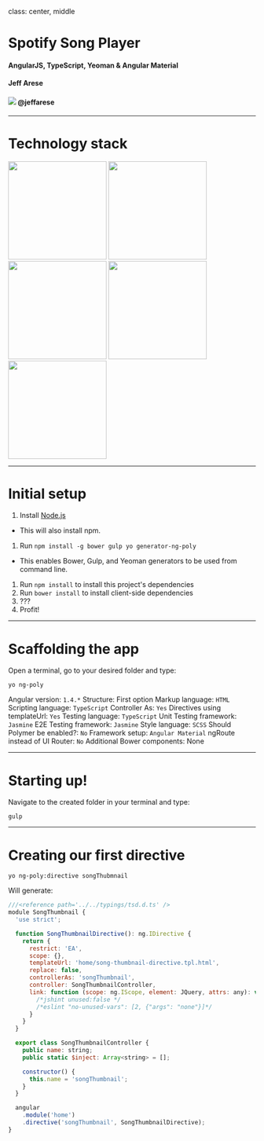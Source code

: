 <!-- $theme: gaia -->
<!-- template: invert -->
class: center, middle

Spotify Song Player
===
#### AngularJS, TypeScript, Yeoman & Angular Material

#### Jeff Arese
#### ![](https://g.twimg.com/dev/documentation/image/Twitter_logo_blue_48.png) @jeffarese

---

# Technology stack

<img src="https://avatars0.githubusercontent.com/u/139426?v=3&s=400" width="200">
<img src="https://upload.wikimedia.org/wikipedia/commons/a/a6/TypeScript_Logo.png" width="200">
<img src="http://mauriciocorrea.es/dist/img/logo-sass.png" width="200">
<img src="https://worldvectorlogo.com/logos/gulp.svg" height="200">
<img src="https://upload.wikimedia.org/wikipedia/en/thumb/e/e3/Yeoman.svg/543px-Yeoman.svg.png" width="200">

---

# Initial setup
1. Install [Node.js](http://nodejs.org/)
 - This will also install npm.
1. Run `npm install -g bower gulp yo generator-ng-poly`
 - This enables Bower, Gulp, and Yeoman generators to be used from command line.
1. Run `npm install` to install this project's dependencies
1. Run `bower install` to install client-side dependencies
1. ???
1. Profit!
---
# Scaffolding the app
Open a terminal, go to your desired folder and type:

`yo ng-poly`

Angular version: `1.4.*`
Structure: First option
Markup language: `HTML`
Scripting language: `TypeScript`
Controller As: `Yes`
Directives using templateUrl: `Yes`
Testing language: `TypeScript`
Unit Testing framework: `Jasmine`
E2E Testing framework: `Jasmine`
Style language: `SCSS`
Should Polymer be enabled?: `No`
Framework setup: `Angular Material`
ngRoute instead of UI Router: `No`
Additional Bower components: None

---

# Starting up!

Navigate to the created folder in your terminal and type:

`gulp`

---

# Creating our first directive

`yo ng-poly:directive songThubmnail`

Will generate:

```javascript
///<reference path='../../typings/tsd.d.ts' />
module SongThumbnail {
  'use strict';

  function SongThumbnailDirective(): ng.IDirective {
    return {
      restrict: 'EA',
      scope: {},
      templateUrl: 'home/song-thumbnail-directive.tpl.html',
      replace: false,
      controllerAs: 'songThumbnail',
      controller: SongThumbnailController,
      link: function (scope: ng.IScope, element: JQuery, attrs: any): void {
        /*jshint unused:false */
        /*eslint "no-unused-vars": [2, {"args": "none"}]*/
      }
    }
  }

  export class SongThumbnailController {
    public name: string;
    public static $inject: Array<string> = [];

    constructor() {
      this.name = 'songThumbnail';
    }
  }

  angular
    .module('home')
    .directive('songThumbnail', SongThumbnailDirective);
}

```
